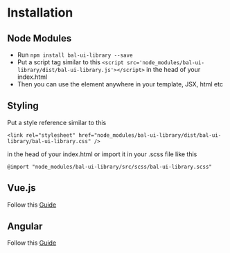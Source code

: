 # Installation

## Node Modules

- Run `npm install bal-ui-library --save`
- Put a script tag similar to this `<script src='node_modules/bal-ui-library/dist/bal-ui-library.js'></script>` in the head of your index.html
- Then you can use the element anywhere in your template, JSX, html etc

## Styling

Put a style reference similar to this

`<link rel="stylesheet" href="node_modules/bal-ui-library/dist/bal-ui-library/bal-ui-library.css" />`

in the head of your index.html or import it in your .scss file like this

`@import "node_modules/bal-ui-library/src/scss/bal-ui-library.scss"`

## Vue.js

Follow this [Guide](https://stenciljs.com/docs/vue)

## Angular

Follow this [Guide](https://stenciljs.com/docs/angular)

